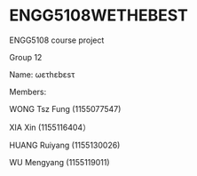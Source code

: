 # ENGG5108WETHEBEST
ENGG5108 course project

Group 12

Name: ωετhεbεsτ

Members:

WONG Tsz Fung (1155077547)

XIA Xin (1155116404）

HUANG Ruiyang (1155130026)

WU Mengyang (1155119011)
